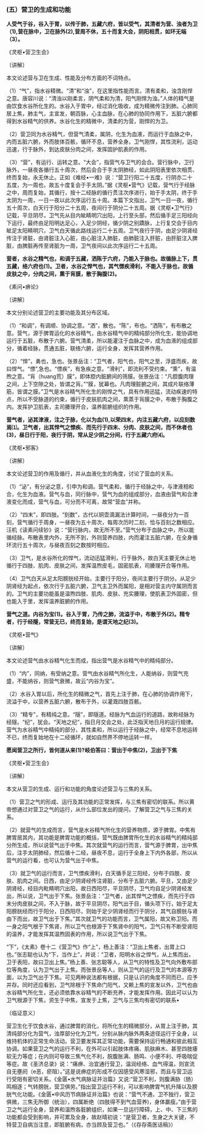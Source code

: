 ### (五）营卫的生成和功能

**人受气于谷，谷入于胃，以传于肺，五藏六府，皆以受气，其清者为营、浊者为卫（1),营在脉中，卫在脉外(2),营周不休，五十而复大会，阴阳相贯，如环无端（3）。**

​《灵枢•营卫生会》

〔讲解〕

本文论述营与卫在生成、性能及分布方面的不词特点。

（1）“气”，指水谷精微。“清”和“浊”，在这里指性能而言。清有柔和，浊含刚悍之意。唐容川说：“清浊以刚柔言，阴气柔和为清，阳气刚悍为浊。”人体的精气是由饮食水谷所化生的。水谷入于胃中，经过消化吸收，成为精微传注到肺。心肺同居上焦，肺主气，主宣发，朝百脉，心主血脉，在心肺的协同作用下，五脏六腑都得到水谷精气的供养。水谷化生的精微中，清柔的为营，刚悍的为卫。

（2）营卫同为水谷精气，但营气清柔，属阴，化生为血液，而运行于血脉之中，内而五脏六腑，外而肢体百骸，循环不息，营养全身。卫气刚悍，其性流利，运动迅速，行于脉外，到达皮肤分肉之间，发挥固护肌表的作用。

（3）“营”，有运行、运转之意。“大会”，指营气与卫气的会合。营行脉中，卫行脉外，一昼夜各循行五十周次，然后会合于手太阴肺经，如此阴阳表里依次相贯、终而复始，永无休止。正如《难经•一难》说：“营卫行阳二十五度，行阴亦二十五度，为一周也，故五十度复会于手太阴。”据《灵枢•营气》记载，营气行于经脉之中，周而复始，其循行，按十二经脉的循行贯注次序进行，始于手太阴，终于手太阴为一周，一日一夜以此次序运行五十周。本篇下文指出，卫气一日一夜，循行五十周次，白天行于阳分二十五周，夜间行于阴分二十五周。据《灵枢•卫气行》记载，平旦阴尽，卫气先从目内眦睛明穴出阳，上行至头部，然后循手足三阳经向下运行，最终由足阳明达足心，入足少阴经，循少阴之别蹻脉，上行复交会于目内眦足太阳睛明穴，卫气白天循此路线运行二十五周。卫气夜行于阴，由足少阴肾经传注于肾脏，由肾脏注入心脏，由心脏注入肺脏，由肺脏注入肝脏，由肝脏注入脾脏，由脾脏再传至肾脏为一周，卫气夜间以此次序运行二十五周。

**营者，水谷之精气也，和调于五藏，洒陈于六府，乃能入于脉也。故循脉上下，贯五藏，络六府也(1)。卫者，水谷之悍气也，其气慓疾滑利，不能入于脉也，故循皮肤之中，分肉之间，熏于肓膜，散于胸腹(2)。**

​《素问•痹论》

〔讲解〕

本文分别论述营卫的主要功能及其分布区域。

（1）“和调”，有调顺、协调之意。“洒”，散也。“陈”，布也。“洒陈”，有布散之意。营气，源于脾胃运化的水谷精气，由水谷精气中的精纯部分所化生，能协调地运行于五脏，布散于六腑。营气清柔，所以能灌注于血脉之中，成为血液的组成部分，循着经脉，贯通五脏，联络六腑，运行全身，发挥其营养作用。

（2）“悍”，勇也，急也。张景岳注：“卫气者，阳气也，阳气之至，浮盛而疾，故曰悍气。“慓”,急也。“慓疾”，有急疾之意。“滑利”，即流利不受约束。“熏”，有温煦之意。“肓（huang荒）膜”，即体腔内脏腑间的筛膜。张景岳注：“凡腔腹肉理之间，上下空隙之处，皆谓之肓。”“膜，犹幕也。凡肉理脏腑之间，其成片联络薄筋，皆谓之膜。”卫气是水谷精气所化生的刚悍之气，具有作用迅猛，流动疾速的特点，所以不受脉道的约束，循行于皮肤肌肉之间，熏蒸于肓膜之中，布散于胸腹之内。发挥护卫肌表，主司腠理开合，温养脏腑组织的作用。

**营气者，泌其津液，注之于脉，化以为血(1),以荣四末，内注五藏六府，以应刻数焉⑴。卫气者，出其悍气之慓疾、而先行于四末、分肉、皮肤之间，而不休者也(3)，昼日行于阳，夜行于阴，常从足少阴之分间，行于五藏六府⑷。**

​《灵枢•邪客》

〔讲解〕

本文论述营卫的作用及循行，并从血液化生的角度，讨论了营血的关系。

（1）“泌”，有分泌之意，引申为和调。营气柔和，循行于经脉之中，与津液相和合，化生为血液。营气与血，同行脉中，营气为血的组成部分，血液由营气和合津液变化而成，营气与血，可分而不可离，故常“营血”并称。

（2）“四末”，即四肢。“刻数”，古代以铜壶滴漏法计算时间，一昼夜分为一百刻，营气循行于周身，一昼夜为五十周次，每周次历时二刻，恰与百刻之数相应。汪机《读素问续钞》说：“营行脉内，故无所不至。”营气分布于血脉之中，所以能循经脉。布散表里内外，无所不到，外则营养四肢，内而灌注五脏六腑，在全身循环流行五十周次，与昼夜百刻之数按时相应。

（3）卫气，是水谷所化的悍气，流动迅猛滑利，行于脉外，故白天主要无休止地循行于四肢、肌肉、皮肤之间，发挥温煦皮毛，固密肌表，司腠理开合等作用。

（4）卫气白天从足太阳膀胱经开始，主要行于阳分，夜间主要行于阴分。从足少阴肾经为起点，依次行于五脏六腑，卫气主卫外而属阳，是相对营主内守属阴而言的。卫气的主要功能虽是温煦四肢、肌肉、皮肤、充实腠理，使肌表卫外固密，但也能入于里，发挥温养脏腑的作用。

**营气之道。内谷为宝(1)。谷入于胃，乃传之肺，流溢于中，布散于外(2)。精专者，行于经隧，常营无已，终而复始，是谓天地之纪(3)。**

​《灵枢•营气》

〔讲解〕

本文论述营气由水谷精气化生而成，指出营气是水谷精气中的精纯部分。

（1）“内”，同纳，有受纳之意。营气由水谷精气所化生，人能纳谷，则营气充盛，不能纳谷，则营气衰微，故云“内谷为宝”。

（2）水谷入胃以后，所化生的精微之气，首先上注于肺，在心肺的协调作用下，流溢于中，以营养五脏六腑，散布于外，以灌溉四肢百骸。

（3）“精专”，有精纯之意。“隧”，即隧道。经脉为气血运行的道路，故称经脉为经隧。“纪”，犹会。“天地之纪”，指日月交会之处，此泛指天地日月的运行规律。营气为水谷精气中精纯的部分，其性柔和，所以运行于经脉之中，经常不息地运转不已，终而复始地在十二经循环，就如自然界不停地运转一样。

**愿闻营卫之所行，皆何道从来(1)?岐伯答曰：营出于中焦(2)，卫出于下焦**

​《灵枢•营卫生会》

〔讲解〕

本文从营卫的生成、运行和功能的角度论述营卫与三焦的关系。

（1）营卫之气的形成、运行及其功能的正常发挥，与三焦有密切的联系。所以黄帝想通过对营卫之气的运行，从什么部位发出的提问，了解营卫之气与三焦的关系。

（2）就营气的生成而言，营气是水谷精气所化生的营养物质，源于脾胃。中焦有脾胃居其内，其功能是脾胃功能的概括，营气既由脾胃所化生的水谷精气的精纯部分所生成，所以说营气出于中焦。其次就营气的运行而言，营气源于脾胃，出中焦后，注手太阴肺经，然后循十二经，昼夜不息，运行于全身上下内外各部，所以从营气的运行看，也可认为营气出于中焦。

（3）就卫气的运行而言，卫气慓疾滑利，白天循手足三阳经，分布于四肢、皮肤、肌肉之间。日西，由足少阴肾经传注肾脏，分布于五脏六腑。平旦，又由足少阴肾经，经目内毗睛明穴出阳，故日西阳尽，平旦阴尽，卫气均自足少阴肾经发出，所以说，卫气出于下焦。张景岳注：“卫气者，出其悍气之慓疾，而先行于四末分肉皮肤之间，不入于脉，故于平旦阴尽，阳气出于目，循头项下行，始于足太阳膀胱经而行于阳分，日西阳尽，则始于足少阴肾经而行于阴分，其气自膀胱与肾由下而出，故卫气出于下焦。”其次就卫气的功能而言，卫气属阳，故又称卫阳。而一身之阳气根于下焦肾，所以卫气也根源于下焦肾中的阳气，卫气只有不断受肾阳的温养，才能发挥其温煦固表的作用，所以说卫气出于下焦。

“下”，《太素》卷十二《营卫气》作“上”，杨上善注：“卫出上焦者，出胃上口也。”张志聪也认为“下，当作上”，并说：“卫者，阳明水谷之悍气，从上焦而出，卫于表阳，故曰卫出上焦。”杨上善、张志聪等人，从卫气的特性及卫气向外敷布部位等角度，认为卫气出于上焦。而张景岳等人，则从卫气的运行及卫气的本源等方面，以为卫气出于下焦。可见两种说法都有根据，只是认识的角度不同而已，应予并存。同时还应看到，卫气除根于下焦命门阳气，又赖上焦的宣发以外，卫气也由水谷精气所化生，还必须依靠水谷精气的不断充养，才能发挥作用。因此可以认为卫气根源于下焦，资生于中焦，宣发于上焦，卫气与三焦均有密切的联系•

〔临证意义〕

营卫生化于饮食水谷，通过脾胃的消化，将所化生的精微部分，从胃上注于肺，其清纯部分化为营气，浊厚部分化为卫气，分别从脉内脉外两条途径运行于全身，以维持机体的正常生命活动。营卫要发挥其正常功能，需要保持运行畅通和彼此相互协调。如果营卫之气的运行不利，在外可以引起肢体疼痛、肌肤麻木、甚至四肢痿软无力等症；在内则可导致三焦气化不利，脘腹胀满、肠鸣、小便不利、呼吸喘促等症。故《圣济总录》说：“痛痹、治宜通行营卫，温润经络、血气得温，则宣流自无壅阏（e恶，瘀阻）。”这是说痹症的形成不仅因感受风寒湿邪，而且与营卫运行受阻有密切关系。《金匮•水气病脉证并治篇》又说:“营卫不利，则腹满胁（肠）鸣相逐；气转膀胱，营卫俱劳。”指出营卫运行不利，可以影响脾胃气机升降以及膀胱气化功能。《金匮•中风历节病脉证并治篇》也说：“营气不通，卫不独行，营卫俱微，三焦无所御（统治），四属断绝（四肢得不到气血营养)，身体羸瘦。”由于营卫之气运行全身，营养和温煦各脏腑组织，如果一旦运行障碍，上、中、下三焦的功能都会受到影响，并可累及全身，故赵晴初说：“是营卫者，生身之大关键，不特营卫自病当注意，即脏腑有病，亦当顾及营卫也。”（《存存斋医话稿》）

